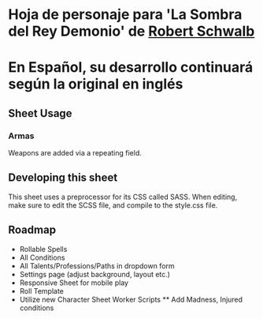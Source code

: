 # Hoja de personaje para 'La Sombra del Rey Demonio' de [Robert Schwalb](http://schwalbentertainment.com)
# En Español, su desarrollo continuará según la original en inglés

## Sheet Usage

### Armas

Weapons are added via a repeating field.

## Developing this sheet

This sheet uses a preprocessor for its CSS called SASS. When editing, make sure to edit the SCSS file, and compile to the style.css file.

## Roadmap

* Rollable Spells
* All Conditions
* All Talents/Professions/Paths in dropdown form
* Settings page (adjust background, layout etc.)
* Responsive Sheet for mobile play
* Roll Template
* Utilize new Character Sheet Worker Scripts
** Add Madness, Injured conditions
